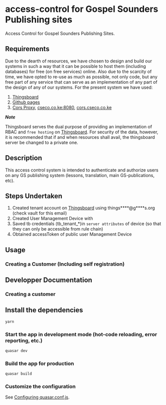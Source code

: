 # access-control for Gospel Sounders Publishing sites

Access Control for Gospel Sounders Publishing Sites.

## Requirements

Due to the dearth of resources, we have chosen to design and build our systems in such a way that it can be possible to host them (including databases) for free (on free services) online. Also due to the scarcity of time, we have opted to re-use as much as possible, not only code, but any free part of any service that can serve as an implementation of any part of the design of any of our systems. For the present system we have used:

1. [Thingsboard](https://demo.thingsboard.io/)
2. [Github pages](https://github.com/)
3. [Cors Proxy](https://cors-anywhere.herokuapp.com/), [cseco.co.ke:8080](http://cseco.co.ke:8080), [cors.cseco.co.ke](https://cors.cseco.co.ke:8080)

***Note***

Thingsboard serves the dual purpose of providing an implementation of RBAC and `free hosting` on [Thingsboard](https://demo.thingsboard.io/). For security of the data, however, it is recommended that if and when resources shall avail, the thingsboard server be changed to a private one.

## Description

This access control system is intended to authenticate and authorize users on any GS publishing system (lessons, translation, main GS-publications, etc). 

## Steps Undertaken

1. Created tenant account on [Thingsboard](https://demo.thingsboard.io/) using things****@g****s.org (check vault for this email)
2. Created User Management Device with 
3. Saved tb credentials (tb_tenant_*)in `server attributes` of device (so that they can only be accessible from rule chain)
4. Obtained accessToken of public user Management Device

## Usage

### Creating a Customer (Including self registration)



## Developper Documentation

### Creating a customer


## Install the dependencies
```bash
yarn
```

### Start the app in development mode (hot-code reloading, error reporting, etc.)
```bash
quasar dev
```


### Build the app for production
```bash
quasar build
```

### Customize the configuration
See [Configuring quasar.conf.js](https://quasar.dev/quasar-cli/quasar-conf-js).
